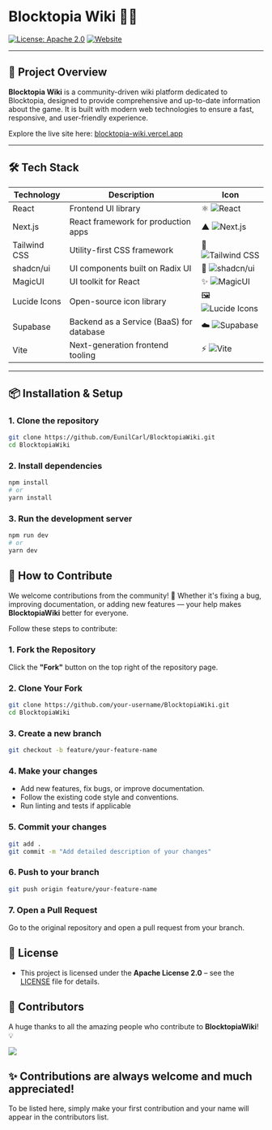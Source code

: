 # Blocktopia Wiki 🧱🌐

[![License: Apache 2.0](https://img.shields.io/badge/License-Apache%202.0-blue.svg)](LICENSE)
[![Website](https://img.shields.io/website?url=https%3A%2F%2Fblocktopia-wiki.vercel.app%2F)](https://blocktopia-wiki.vercel.app/)

---

## 🚀 Project Overview

**Blocktopia Wiki** is a community-driven wiki platform dedicated to Blocktopia, designed to provide comprehensive and up-to-date information about the game. It is built with modern web technologies to ensure a fast, responsive, and user-friendly experience.

Explore the live site here: [blocktopia-wiki.vercel.app](https://blocktopia-wiki.vercel.app/)

---

## 🛠️ Tech Stack

| Technology       | Description                                  | Icon                                      |
|------------------|----------------------------------------------|-------------------------------------------|
| React            | Frontend UI library                          | ⚛️ ![React](https://img.shields.io/badge/React-61DAFB?logo=react&logoColor=black) |
| Next.js          | React framework for production apps          | ▲ ![Next.js](https://img.shields.io/badge/Next.js-000000?logo=next.js&logoColor=white) |
| Tailwind CSS     | Utility-first CSS framework                  | 🎨 ![Tailwind CSS](https://img.shields.io/badge/Tailwind_CSS-38B2AC?logo=tailwind-css&logoColor=white) |
| shadcn/ui        | UI components built on Radix UI              | 🧩 ![shadcn/ui](https://img.shields.io/badge/shadcn-ui-111827?logo=tailwind-css&logoColor=white) |
| MagicUI          | UI toolkit for React                         | ✨ ![MagicUI](https://img.shields.io/badge/MagicUI-FF69B4?logo=react&logoColor=white) |
| Lucide Icons     | Open-source icon library                     | 🖼️ ![Lucide Icons](https://img.shields.io/badge/Lucide-000000?logo=lucide&logoColor=white) |
| Supabase         | Backend as a Service (BaaS) for database     | ☁️ ![Supabase](https://img.shields.io/badge/Supabase-3ECF8E?logo=supabase&logoColor=white) |
| Vite             | Next-generation frontend tooling             | ⚡ ![Vite](https://img.shields.io/badge/Vite-646CFF?logo=vite&logoColor=white) |

---

## 📦 Installation & Setup

### 1. **Clone the repository**

```bash
git clone https://github.com/EunilCarl/BlocktopiaWiki.git
cd BlocktopiaWiki
```

### 2. **Install dependencies**

```bash
npm install
# or
yarn install
```

### 3. **Run the development server**

```bash
npm run dev
# or
yarn dev
```

## 📝 How to Contribute

We welcome contributions from the community! 🎉 Whether it's fixing a bug, improving documentation, or adding new features — your help makes **BlocktopiaWiki** better for everyone.

Follow these steps to contribute:

### 1. Fork the Repository
Click the **"Fork"** button on the top right of the repository page.

### 2. Clone Your Fork
```bash
git clone https://github.com/your-username/BlocktopiaWiki.git
cd BlocktopiaWiki
```

### 3. Create a new branch
```bash
git checkout -b feature/your-feature-name
```

### 4. Make your changes
- Add new features, fix bugs, or improve documentation.
- Follow the existing code style and conventions.
- Run linting and tests if applicable

### 5. Commit your changes
```bash
git add .
git commit -m "Add detailed description of your changes"
```

### 6. Push to your branch
```bash
git push origin feature/your-feature-name
```

### 7. Open a Pull Request
Go to the original repository and open a pull request from your branch.

## 📜 License
- This project is licensed under the **Apache License 2.0** – see the [LICENSE](LICENSE) file for details.

## 🤝 Contributors

A huge thanks to all the amazing people who contribute to **BlocktopiaWiki**! 💡  

<a href="https://github.com/EunilCarl/BlocktopiaWiki/graphs/contributors">
  <img src="https://contrib.rocks/image?repo=EunilCarl/BlocktopiaWiki" />
</a>

## ✨ **Contributions are always welcome and much appreciated!**  
To be listed here, simply make your first contribution and your name will appear in the contributors list.


